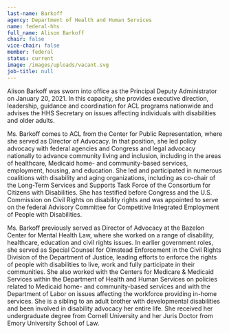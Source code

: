 ```yaml
---
last-name: Barkoff
agency: Department of Health and Human Services
name: federal-hhs
full_name: Alison Barkoff
chair: false
vice-chair: false
member: federal
status: current
image: /images/uploads/vacant.svg
job-title: null
---
```

Alison Barkoff was sworn into office as the Principal Deputy Administrator on January 20, 2021. In this capacity, she provides executive direction, leadership, guidance and coordination for ACL programs nationwide and advises the HHS Secretary on issues affecting individuals with disabilities and older adults.

Ms. Barkoff comes to ACL from the Center for Public Representation, where she served as Director of Advocacy. In that position, she led policy advocacy with federal agencies and Congress and legal advocacy nationally to advance community living and inclusion, including in the areas of healthcare, Medicaid home- and community-based services, employment, housing, and education. She led and participated in numerous coalitions with disability and aging organizations, including as co-chair of the Long-Term Services and Supports Task Force of the Consortium for Citizens with Disabilities. She has testified before Congress and the U.S. Commission on Civil Rights on disability rights and was appointed to serve on the federal Advisory Committee for Competitive Integrated Employment of People with Disabilities.

Ms. Barkoff previously served as Director of Advocacy at the Bazelon Center for Mental Health Law, where she worked on a range of disability, healthcare, education and civil rights issues. In earlier government roles, she served as Special Counsel for Olmstead Enforcement in the Civil Rights Division of the Department of Justice, leading efforts to enforce the rights of people with disabilities to live, work and fully participate in their communities. She also worked with the Centers for Medicare & Medicaid Services within the Department of Health and Human Services on policies related to Medicaid home- and community-based services and with the Department of Labor on issues affecting the workforce providing in-home services. She is a sibling to an adult brother with developmental disabilities and been involved in disability advocacy her entire life. She received her undergraduate degree from Cornell University and her Juris Doctor from Emory University School of Law.
